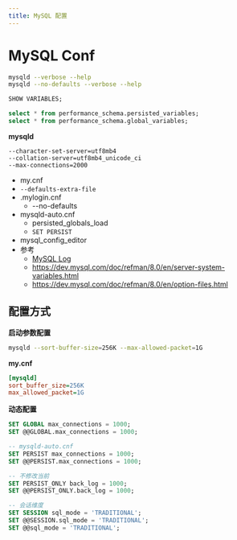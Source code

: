 ```yaml
---
title: MySQL 配置
---
```


# MySQL Conf

```bash
mysqld --verbose --help
mysqld --no-defaults --verbose --help
```

```sql
SHOW VARIABLES;

select * from performance_schema.persisted_variables;
select * from performance_schema.global_variables;
```

**mysqld**

```
--character-set-server=utf8mb4
--collation-server=utf8mb4_unicode_ci
--max-connections=2000
```

- my.cnf
- `--defaults-extra-file`
- .mylogin.cnf
  - --no-defaults
- mysqld-auto.cnf
  - persisted_globals_load
  - `SET PERSIST`
- mysql_config_editor
- 参考
  - [MySQL Log](./mysql-log.md)
  - https://dev.mysql.com/doc/refman/8.0/en/server-system-variables.html
  - https://dev.mysql.com/doc/refman/8.0/en/option-files.html


## 配置方式

**启动参数配置**

```bash
mysqld --sort-buffer-size=256K --max-allowed-packet=1G
```

**my.cnf**

```ini
[mysqld]
sort_buffer_size=256K
max_allowed_packet=1G
```

**动态配置**

```sql
SET GLOBAL max_connections = 1000;
SET @@GLOBAL.max_connections = 1000;

-- mysqld-auto.cnf
SET PERSIST max_connections = 1000;
SET @@PERSIST.max_connections = 1000;

-- 不修改当前
SET PERSIST_ONLY back_log = 1000;
SET @@PERSIST_ONLY.back_log = 1000;

-- 会话维度
SET SESSION sql_mode = 'TRADITIONAL';
SET @@SESSION.sql_mode = 'TRADITIONAL';
SET @@sql_mode = 'TRADITIONAL';
```
